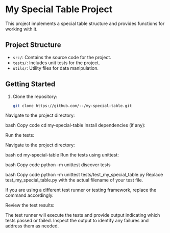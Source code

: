 # My Special Table Project

This project implements a special table structure and provides functions for working with it.

## Project Structure

- `src/`: Contains the source code for the project.
- `tests/`: Includes unit tests for the project.
- `utils/`: Utility files for data manipulation.

## Getting Started

1. Clone the repository:

   ```bash
   git clone https://github.com/--/my-special-table.git
Navigate to the project directory:

bash
Copy code
cd my-special-table
Install dependencies (if any):

Run the tests:

Navigate to the project directory:

bash
cd my-special-table
Run the tests using unittest:

bash
Copy code
python -m unittest discover tests

bash
Copy code
python -m unittest tests/test_my_special_table.py
Replace test_my_special_table.py with the actual filename of your test file.

If you are using a different test runner or testing framework, replace the command accordingly.

Review the test results:

The test runner will execute the tests and provide output indicating which tests passed or failed. Inspect the output to identify any failures and address them as needed.
